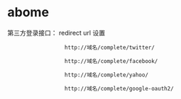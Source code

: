 abome
=====

第三方登录接口：
    redirect url 设置
                      
                      http://域名/complete/twitter/
    
                      http://域名/complete/facebook/
                      
                      http://域名/complete/yahoo/
                      
                      http://域名/complete/google-oauth2/
